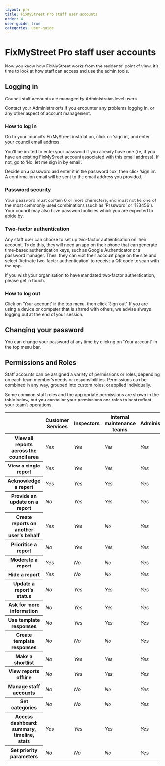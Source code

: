```yaml
---
layout: pro
title: FixMyStreet Pro staff user accounts
order: 4
user-guide: true
categories: user-guide
---
```


# FixMyStreet Pro staff user accounts

Now you know how FixMyStreet works from the residents’ point of view, it’s time to look at how
staff can access and use the admin tools.

## Logging in

Council staff accounts are managed by Administrator-level users.

Contact your Administrator/s if you encounter any problems logging in, or any other aspect of
account management.

### How to log in

Go to your council’s FixMyStreet installation, click on ‘sign in’, and enter your council email
address.

You’ll be invited to enter your password if you already have one (i.e, if you have an existing
FixMyStreet account associated with this email address). If not, go to ‘No, let me sign in by email’.

Decide on a password and enter it in the password box, then click ‘sign in’. A confirmation email
will be sent to the email address you provided.

### Password security

Your password must contain 8 or more characters, and must not be one of the most commonly
used combinations (such as ‘Password’ or ‘123456’). Your council may also have password policies
which you are expected to abide by.

### Two-factor authentication

Any staff user can choose to set up two-factor authentication on their account.
To do this, they will need an app on their phone that can generate time-based
authentication keys, such as Google Authenticator or a password manager. Then.
they can visit their account page on the site and select ‘Activate two-factor
authentication’ to receive a QR code to scan with the app.

If you wish your organisation to have mandated two-factor authentication,
please get in touch.

### How to log out

Click on ‘Your account’ in the top menu, then click ‘Sign out’.
If you are using a device or computer that is shared with others, we advise always logging out at
the end of your session.

## Changing your password

You can change your password at any time by clicking on ‘Your account’ in the top menu bar.


## Permissions and Roles

Staff accounts can be assigned a variety of permissions or roles, depending on
each team member’s needs or responsibilities. Permissions can be combined in
any way, grouped into custom roles, or applied individually.

Some common staff roles and the appropriate permissions are shown in the table below, but you
can tailor your permissions and roles to best reflect your team’s operations.


<table class="table table--responsive">
<thead>
    <tr>
        <th></th>
        <th scope="col">Customer Services</th>
        <th scope="col">Inspectors</th>
        <th scope="col">Internal maintenance teams</th>
        <th scope="col">Administrators</th>
    </tr>
</thead>
<tbody>
    <tr>
        <th scope="row">View all reports across the council area</th>
        <td data-label="Customer Services"><i class="boolean-icon boolean-icon--yes">Yes</i></td>
        <td data-label="Inspectors"><i class="boolean-icon boolean-icon--yes">Yes</i></td>
        <td data-label="Internal maintenance teams"><i class="boolean-icon boolean-icon--yes">Yes</i></td>
        <td data-label="Administrators"><i class="boolean-icon boolean-icon--yes">Yes</i></td>
    </tr>
    <tr>
        <th scope="row">View a single report</th>
        <td data-label="Customer Services"><i class="boolean-icon boolean-icon--yes">Yes</i></td>
        <td data-label="Inspectors"><i class="boolean-icon boolean-icon--yes">Yes</i></td>
        <td data-label="Internal maintenance teams"><i class="boolean-icon boolean-icon--yes">Yes</i></td>
        <td data-label="Administrators"><i class="boolean-icon boolean-icon--yes">Yes</i></td>
    </tr>
    <tr>
        <th scope="row">Acknowledge a report</th>
        <td data-label="Customer Services"><i class="boolean-icon boolean-icon--yes">Yes</i></td>
        <td data-label="Inspectors"><i class="boolean-icon boolean-icon--yes">Yes</i></td>
        <td data-label="Internal maintenance teams"><i class="boolean-icon boolean-icon--yes">Yes</i></td>
        <td data-label="Administrators"><i class="boolean-icon boolean-icon--yes">Yes</i></td>
    </tr>
    <tr>
        <th scope="row">Provide an update on a report</th>
        <td data-label="Customer Services"><i class="boolean-icon boolean-icon--no">No</i></td>
        <td data-label="Inspectors"><i class="boolean-icon boolean-icon--yes">Yes</i></td>
        <td data-label="Internal maintenance teams"><i class="boolean-icon boolean-icon--yes">Yes</i></td>
        <td data-label="Administrators"><i class="boolean-icon boolean-icon--yes">Yes</i></td>
    </tr>
    <tr>
        <th scope="row">Create reports on another user’s behalf</th>
        <td data-label="Customer Services"><i class="boolean-icon boolean-icon--yes">Yes</i></td>
        <td data-label="Inspectors"><i class="boolean-icon boolean-icon--yes">Yes</i></td>
        <td data-label="Internal maintenance teams"><i class="boolean-icon boolean-icon--no">No</i></td>
        <td data-label="Administrators"><i class="boolean-icon boolean-icon--yes">Yes</i></td>
    </tr>
    <tr>
        <th scope="row">Prioritise a report</th>
        <td data-label="Customer Services"><i class="boolean-icon boolean-icon--no">No</i></td>
        <td data-label="Inspectors"><i class="boolean-icon boolean-icon--yes">Yes</i></td>
        <td data-label="Internal maintenance teams"><i class="boolean-icon boolean-icon--yes">Yes</i></td>
        <td data-label="Administrators"><i class="boolean-icon boolean-icon--yes">Yes</i></td>
    </tr>
    <tr>
        <th scope="row">Moderate a report</th>
        <td data-label="Customer Services"><i class="boolean-icon boolean-icon--yes">Yes</i></td>
        <td data-label="Inspectors"><i class="boolean-icon boolean-icon--no">No</i></td>
        <td data-label="Internal maintenance teams"><i class="boolean-icon boolean-icon--no">No</i></td>
        <td data-label="Administrators"><i class="boolean-icon boolean-icon--yes">Yes</i></td>
    </tr>
    <tr>
        <th scope="row">Hide a report</th>
        <td data-label="Customer Services"><i class="boolean-icon boolean-icon--yes">Yes</i></td>
        <td data-label="Inspectors"><i class="boolean-icon boolean-icon--no">No</i></td>
        <td data-label="Internal maintenance teams"><i class="boolean-icon boolean-icon--no">No</i></td>
        <td data-label="Administrators"><i class="boolean-icon boolean-icon--yes">Yes</i></td>
    </tr>
    <tr>
        <th scope="row">Update a report’s status</th>
        <td data-label="Customer Services"><i class="boolean-icon boolean-icon--no">No</i></td>
        <td data-label="Inspectors"><i class="boolean-icon boolean-icon--yes">Yes</i></td>
        <td data-label="Internal maintenance teams"><i class="boolean-icon boolean-icon--yes">Yes</i></td>
        <td data-label="Administrators"><i class="boolean-icon boolean-icon--yes">Yes</i></td>
    </tr>
    <tr>
        <th scope="row">Ask for more information</th>
        <td data-label="Customer Services"><i class="boolean-icon boolean-icon--no">No</i></td>
        <td data-label="Inspectors"><i class="boolean-icon boolean-icon--yes">Yes</i></td>
        <td data-label="Internal maintenance teams"><i class="boolean-icon boolean-icon--yes">Yes</i></td>
        <td data-label="Administrators"><i class="boolean-icon boolean-icon--yes">Yes</i></td>
    </tr>
    <tr>
        <th scope="row">Use template responses</th>
        <td data-label="Customer Services"><i class="boolean-icon boolean-icon--no">No</i></td>
        <td data-label="Inspectors"><i class="boolean-icon boolean-icon--yes">Yes</i></td>
        <td data-label="Internal maintenance teams"><i class="boolean-icon boolean-icon--yes">Yes</i></td>
        <td data-label="Administrators"><i class="boolean-icon boolean-icon--yes">Yes</i></td>
    </tr>
    <tr>
        <th scope="row">Create template responses</th>
        <td data-label="Customer Services"><i class="boolean-icon boolean-icon--no">No</i></td>
        <td data-label="Inspectors"><i class="boolean-icon boolean-icon--no">No</i></td>
        <td data-label="Internal maintenance teams"><i class="boolean-icon boolean-icon--no">No</i></td>
        <td data-label="Administrators"><i class="boolean-icon boolean-icon--yes">Yes</i></td>
    </tr>
    <tr>
        <th scope="row">Make a shortlist</th>
        <td data-label="Customer Services"><i class="boolean-icon boolean-icon--no">No</i></td>
        <td data-label="Inspectors"><i class="boolean-icon boolean-icon--yes">Yes</i></td>
        <td data-label="Internal maintenance teams"><i class="boolean-icon boolean-icon--yes">Yes</i></td>
        <td data-label="Administrators"><i class="boolean-icon boolean-icon--yes">Yes</i></td>
    </tr>
    <tr>
        <th scope="row">View reports offline</th>
        <td data-label="Customer Services"><i class="boolean-icon boolean-icon--no">No</i></td>
        <td data-label="Inspectors"><i class="boolean-icon boolean-icon--yes">Yes</i></td>
        <td data-label="Internal maintenance teams"><i class="boolean-icon boolean-icon--yes">Yes</i></td>
        <td data-label="Administrators"><i class="boolean-icon boolean-icon--yes">Yes</i></td>
    </tr>
    <tr>
        <th scope="row">Manage staff accounts</th>
        <td data-label="Customer Services"><i class="boolean-icon boolean-icon--no">No</i></td>
        <td data-label="Inspectors"><i class="boolean-icon boolean-icon--no">No</i></td>
        <td data-label="Internal maintenance teams"><i class="boolean-icon boolean-icon--no">No</i></td>
        <td data-label="Administrators"><i class="boolean-icon boolean-icon--yes">Yes</i></td>
    </tr>
    <tr>
        <th scope="row">Set categories</th>
        <td data-label="Customer Services"><i class="boolean-icon boolean-icon--no">No</i></td>
        <td data-label="Inspectors"><i class="boolean-icon boolean-icon--no">No</i></td>
        <td data-label="Internal maintenance teams"><i class="boolean-icon boolean-icon--no">No</i></td>
        <td data-label="Administrators"><i class="boolean-icon boolean-icon--yes">Yes</i></td>
    </tr>
    <tr>
        <th scope="row">Access dashboard: summary, timeline, stats</th>
        <td data-label="Customer Services"><i class="boolean-icon boolean-icon--yes">Yes</i></td>
        <td data-label="Inspectors"><i class="boolean-icon boolean-icon--yes">Yes</i></td>
        <td data-label="Internal maintenance teams"><i class="boolean-icon boolean-icon--yes">Yes</i></td>
        <td data-label="Administrators"><i class="boolean-icon boolean-icon--yes">Yes</i></td>
    </tr>
    <tr>
        <th scope="row">Set priority parameters</th>
        <td data-label="Customer Services"><i class="boolean-icon boolean-icon--no">No</i></td>
        <td data-label="Inspectors"><i class="boolean-icon boolean-icon--no">No</i></td>
        <td data-label="Internal maintenance teams"><i class="boolean-icon boolean-icon--no">No</i></td>
        <td data-label="Administrators"><i class="boolean-icon boolean-icon--yes">Yes</i></td>
    </tr>
</tbody>
</table>
